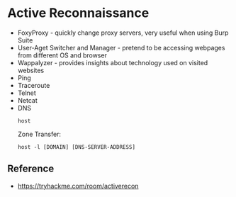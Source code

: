 # Active Reconnaissance

* FoxyProxy - quickly change proxy servers, very useful when using Burp Suite
* User-Aget Switcher and Manager - pretend to be accessing webpages from different OS and browser
* Wappalyzer - provides insights about technology used on visited websites
* Ping
* Traceroute
* Telnet
* Netcat
* DNS
   ```
   host
   ```
   Zone Transfer:
   ```
   host -l [DOMAIN] [DNS-SERVER-ADDRESS]
   ```
 
  

## Reference
* https://tryhackme.com/room/activerecon
